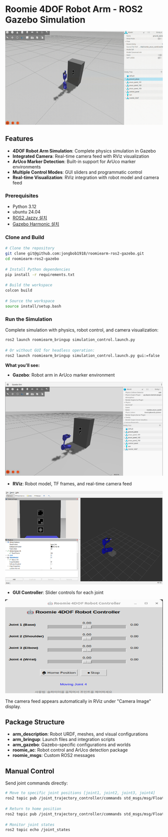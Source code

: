 # Roomie 4DOF Robot Arm - ROS2 Gazebo Simulation

<div align="center">
    <img src="asset/images/gazebo_video.gif" width="600" height="300"/>
</div>


## Features

-  **4DOF Robot Arm Simulation**: Complete physics simulation in Gazebo
-  **Integrated Camera**: Real-time camera feed with RViz visualization 
-  **ArUco Marker Detection**: Built-in support for ArUco marker environments
-  **Multiple Control Modes**: GUI sliders and programmatic control
-  **Real-time Visualization**: RViz integration with robot model and camera feed


### Prerequisites
- Python 3.12
- ubuntu 24.04
- [ROS2 Jazzy 설치](https://docs.ros.org/en/jazzy/Installation/Ubuntu-Install-Debs.html)
- [Gazebo Harmonic 설치](https://gazebosim.org/docs/harmonic/install_ubuntu/)




### Clone and Build
```bash
# Clone the repository
git clone git@github.com:jongbob1918/roomiearm-ros2-gazebo.git
cd roomiearm-ros2-gazebo

# Install Python dependencies
pip install -r requirements.txt

# Build the workspace
colcon build

# Source the workspace
source install/setup.bash
```

### Run the Simulation

Complete simulation with physics, robot control, and camera visualization:
```bash
ros2 launch roomiearm_bringup simulation_control.launch.py

# Or without GUI for headless operation:
ros2 launch roomiearm_bringup simulation_control.launch.py gui:=false
```

**What you'll see:**
- **Gazebo**: Robot arm in ArUco marker environment

<div align="center">
    <img src="asset/images/gazebo_simulation.png" width="600" height="300"/>
</div>

- **RViz**: Robot model, TF frames, and real-time camera feed

<div align="center">
    <img src="asset/images/rviz2.png" width="600" height="300"/>
</div>

- **GUI Controller**: Slider controls for each joint

<div align="center">
    <img src="asset/images/robot_controller.png" width="600" height="300"/>
</div>

The camera feed appears automatically in RViz under "Camera Image" display.









##  Package Structure

- **arm_description**: Robot URDF, meshes, and visual configurations
- **arm_bringup**: Launch files and integration scripts
- **arm_gazebo**: Gazebo-specific configurations and worlds
- **roomie_ac**: Robot control and ArUco detection package
- **roomie_msgs**: Custom ROS2 messages


##  Manual Control
Send joint commands directly:
```bash
# Move to specific joint positions [joint1, joint2, joint3, joint4]
ros2 topic pub /joint_trajectory_controller/commands std_msgs/msg/Float64MultiArray "data: [0.5, 0.3, -0.2, 0.1]"

# Return to home position
ros2 topic pub /joint_trajectory_controller/commands std_msgs/msg/Float64MultiArray "data: [0.0, 0.0, 0.0, 0.0]"

# Monitor joint states
ros2 topic echo /joint_states
```

